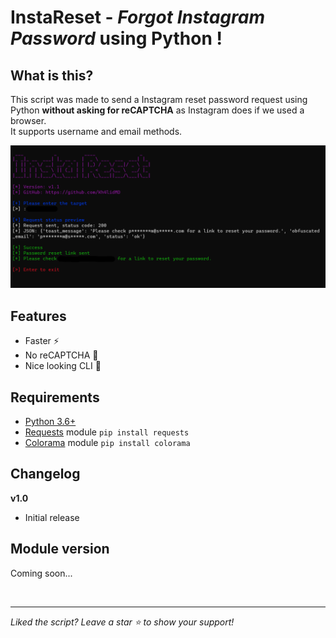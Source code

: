# InstaReset - _Forgot Instagram Password_ using Python !

## What is this?

This script was made to send a Instagram reset password request using Python **without asking for reCAPTCHA** as Instagram does if we used a browser.
<br>
It supports username and email methods.

<img src="./preview.png">

<br>

## Features
- Faster ⚡
- No reCAPTCHA 🤖
- Nice looking CLI 🎨

## Requirements
- [Python 3.6+](https://www.python.org/downloads/)
- [Requests](https://pypi.org/project/requests/) module `pip install requests`
- [Colorama](https://pypi.org/project/colorama/) module `pip install colorama`

## Changelog

**v1.0**
- Initial release

## Module version
Coming soon...

<br><hr>

_Liked the script? Leave a star ⭐ to show your support!_
